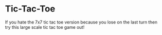 # Tic-Tac-Toe
If you hate the 7x7 tic tac toe version because you lose on the last turn then try this large scale tic tac toe game out!
